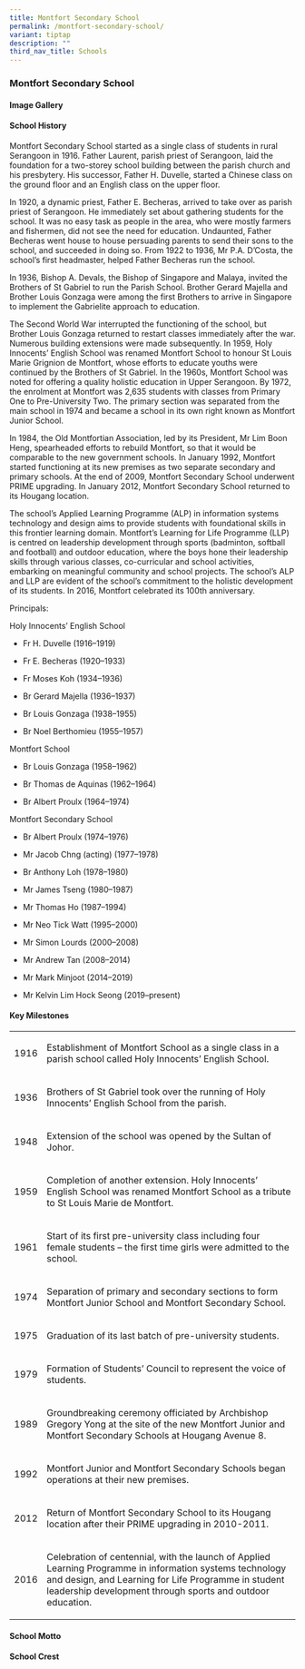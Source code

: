 ```yaml
---
title: Montfort Secondary School
permalink: /montfort-secondary-school/
variant: tiptap
description: ""
third_nav_title: Schools
---
```

<h3><strong>Montfort Secondary School</strong></h3>
<p></p>
<h4><strong>Image Gallery</strong></h4>
<p></p>
<p></p>
<h4><strong>School History</strong></h4>
<p></p>
<p>Montfort Secondary School started as a single class of students in rural
Serangoon in 1916. Father Laurent, parish priest of Serangoon, laid the
foundation for a two-storey school building between the parish church and
his presbytery. His successor, Father H. Duvelle, started a Chinese class
on the ground floor and an English class on the upper floor.</p>
<p>In 1920, a dynamic priest, Father E. Becheras, arrived to take over as
parish priest of Serangoon. He immediately set about gathering students
for the school. It was no easy task as people in the area, who were mostly
farmers and fishermen, did not see the need for education. Undaunted, Father
Becheras went house to house persuading parents to send their sons to the
school, and succeeded in doing so. From 1922 to 1936, Mr P.A. D’Costa,
the school’s first headmaster, helped Father Becheras run the school.</p>
<p>In 1936, Bishop A. Devals, the Bishop of Singapore and Malaya, invited
the Brothers of St Gabriel to run the Parish School. Brother Gerard Majella
and Brother Louis Gonzaga were among the first Brothers to arrive in Singapore
to implement the Gabrielite approach to education.</p>
<p>The Second World War interrupted the functioning of the school, but Brother
Louis Gonzaga returned to restart classes immediately after the war. Numerous
building extensions were made subsequently. In 1959, Holy Innocents’ English
School was renamed Montfort School to honour St Louis Marie Grignion de
Montfort, whose efforts to educate youths were continued by the Brothers
of St Gabriel. In the 1960s, Montfort School was noted for offering a quality
holistic education in Upper Serangoon. By 1972, the enrolment at Montfort
was 2,635 students with classes from Primary One to Pre-University Two.
The primary section was separated from the main school in 1974 and became
a school in its own right known as Montfort Junior School.</p>
<p>In 1984, the Old Montfortian Association, led by its President, Mr Lim
Boon Heng, spearheaded efforts to rebuild Montfort, so that it would be
comparable to the new government schools. In January 1992, Montfort started
functioning at its new premises as two separate secondary and primary schools.
At the end of 2009, Montfort Secondary School underwent PRIME upgrading.
In January 2012, Montfort Secondary School returned to its Hougang location.</p>
<p>The school’s Applied Learning Programme (ALP) in information systems technology
and design aims to provide students with foundational skills in this frontier
learning domain. Montfort’s Learning for Life Programme (LLP) is centred
on leadership development through sports (badminton, softball and football)
and outdoor education, where the boys hone their leadership skills through
various classes, co-curricular and school activities, embarking on meaningful
community and school projects. The school’s ALP and LLP are evident of
the school’s commitment to the holistic development of its students. In
2016, Montfort celebrated its 100th anniversary.</p>
<p>Principals:</p>
<p>Holy Innocents’ English School</p>
<ul data-tight="true" class="tight">
<li>
<p>Fr H. Duvelle (1916–1919)</p>
</li>
<li>
<p>Fr E. Becheras (1920–1933)</p>
</li>
<li>
<p>Fr Moses Koh (1934–1936)</p>
</li>
<li>
<p>Br Gerard Majella (1936–1937)</p>
</li>
<li>
<p>Br Louis Gonzaga (1938–1955)</p>
</li>
<li>
<p>Br Noel Berthomieu (1955–1957)</p>
</li>
</ul>
<p>Montfort School</p>
<ul data-tight="true" class="tight">
<li>
<p>Br Louis Gonzaga (1958–1962)</p>
</li>
<li>
<p>Br Thomas de Aquinas (1962–1964)</p>
</li>
<li>
<p>Br Albert Proulx (1964–1974)</p>
</li>
</ul>
<p>Montfort Secondary School</p>
<ul data-tight="true" class="tight">
<li>
<p>Br Albert Proulx (1974–1976)</p>
</li>
<li>
<p>Mr Jacob Chng (acting) (1977–1978)</p>
</li>
<li>
<p>Br Anthony Loh (1978–1980)</p>
</li>
<li>
<p>Mr James Tseng (1980–1987)</p>
</li>
<li>
<p>Mr Thomas Ho (1987–1994)</p>
</li>
<li>
<p>Mr Neo Tick Watt (1995–2000)</p>
</li>
<li>
<p>Mr Simon Lourds (2000–2008)</p>
</li>
<li>
<p>Mr Andrew Tan (2008–2014)</p>
</li>
<li>
<p>Mr Mark Minjoot (2014–2019)</p>
</li>
<li>
<p>Mr Kelvin Lim Hock Seong (2019–present)</p>
</li>
</ul>
<p></p>
<h4><strong>Key Milestones</strong></h4>
<table style="minWidth: 50px">
<colgroup>
<col>
<col>
</colgroup>
<tbody>
<tr>
<td rowspan="1" colspan="1">
<p>1916</p>
</td>
<td rowspan="1" colspan="1">
<p>Establishment of Montfort School as a single class in a parish school
called Holy Innocents’ English School.</p>
</td>
</tr>
<tr>
<td rowspan="1" colspan="1">
<p>1936</p>
</td>
<td rowspan="1" colspan="1">
<p>Brothers of St Gabriel took over the running of Holy Innocents’ English
School from the parish.</p>
</td>
</tr>
<tr>
<td rowspan="1" colspan="1">
<p>1948</p>
</td>
<td rowspan="1" colspan="1">
<p>Extension of the school was opened by the Sultan of Johor.</p>
</td>
</tr>
<tr>
<td rowspan="1" colspan="1">
<p>1959</p>
</td>
<td rowspan="1" colspan="1">
<p>Completion of another extension. Holy Innocents’ English School was renamed
Montfort School as a tribute to St Louis Marie de Montfort.</p>
</td>
</tr>
<tr>
<td rowspan="1" colspan="1">
<p>1961</p>
</td>
<td rowspan="1" colspan="1">
<p>Start of its first pre-university class including four female students
– the first time girls were admitted to the school.</p>
</td>
</tr>
<tr>
<td rowspan="1" colspan="1">
<p>1974</p>
</td>
<td rowspan="1" colspan="1">
<p>Separation of primary and secondary sections to form Montfort Junior School
and Montfort Secondary School.</p>
</td>
</tr>
<tr>
<td rowspan="1" colspan="1">
<p>1975</p>
</td>
<td rowspan="1" colspan="1">
<p>Graduation of its last batch of pre-university students.</p>
</td>
</tr>
<tr>
<td rowspan="1" colspan="1">
<p>1979</p>
</td>
<td rowspan="1" colspan="1">
<p>Formation of Students’ Council to represent the voice of students.</p>
</td>
</tr>
<tr>
<td rowspan="1" colspan="1">
<p>1989</p>
</td>
<td rowspan="1" colspan="1">
<p>Groundbreaking ceremony officiated by Archbishop Gregory Yong at the site
of the new Montfort Junior and Montfort Secondary Schools at Hougang Avenue
8.</p>
</td>
</tr>
<tr>
<td rowspan="1" colspan="1">
<p>1992</p>
</td>
<td rowspan="1" colspan="1">
<p>Montfort Junior and Montfort Secondary Schools began operations at their
new premises.</p>
</td>
</tr>
<tr>
<td rowspan="1" colspan="1">
<p>2012</p>
</td>
<td rowspan="1" colspan="1">
<p>Return of Montfort Secondary School to its Hougang location after their
PRIME upgrading in 2010-2011.</p>
</td>
</tr>
<tr>
<td rowspan="1" colspan="1">
<p>2016</p>
</td>
<td rowspan="1" colspan="1">
<p>Celebration of centennial, with the launch of Applied Learning Programme
in information systems technology and design, and Learning for Life Programme
in student leadership development through sports and outdoor education.</p>
</td>
</tr>
</tbody>
</table>
<h4><strong>School Motto</strong></h4>
<p></p>
<h4><strong>School Crest</strong></h4>
<p></p>